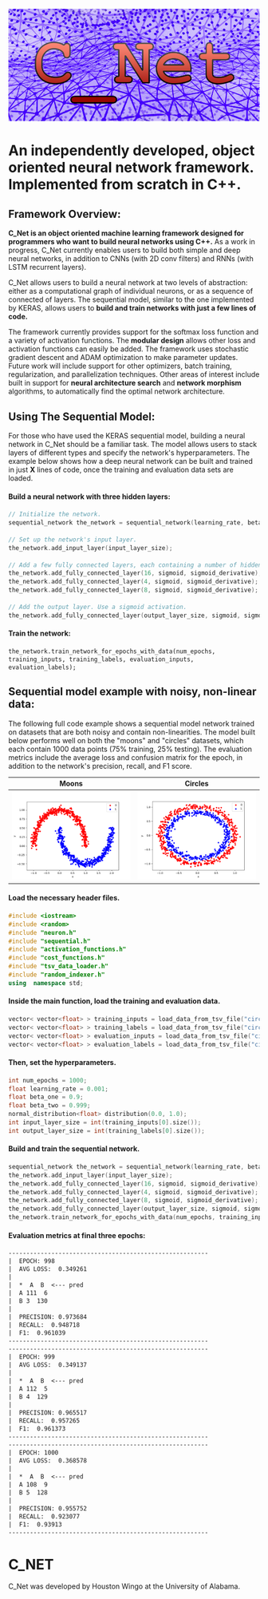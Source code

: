 ![CNet](cnet_logo.png)
# An independently developed, object oriented neural network framework. Implemented from scratch in C++.


## Framework Overview:
__C_Net is an object oriented machine learning framework designed for programmers who want to build neural networks using C++.__ As a work in progress, C_Net currently enables users to build both simple and deep neural networks, in addition to CNNs (with 2D conv filters) and RNNs (with LSTM recurrent layers). 

C_Net allows users to build a neural network at two levels of abstraction: either as a computational graph of individual neurons, or as a sequence of connected of layers. The sequential model, similar to the one implemented by KERAS, allows users to __build and train networks with just a few lines of code.__

The framework currently provides support for the softmax loss function and a variety of activation functions. The __modular design__ allows other loss and activation functions can easily be added. The framework uses stochastic gradient descent and ADAM optimization to make parameter updates. Future work will include support for other optimizers, batch training, regularization, and parallelization techniques. Other areas of interest include built in support for __neural architecture search__ and __network morphism__ algorithms, to automatically find the optimal network architecture.

## Using The Sequential Model:
For those who have used the KERAS sequential model, building a neural network in C_Net should be a familiar task. The model allows users to stack layers of different types and specify the network's hyperparameters. The example below shows how a deep neural network can be built and trained in just __X__ lines of code, once the training and evaluation data sets are loaded.

#### Build a neural network with three hidden layers:
```cpp
// Initialize the network.
sequential_network the_network = sequential_network(learning_rate, beta_one, beta_two, distribution, softmax_loss);
    
// Set up the network's input layer.
the_network.add_input_layer(input_layer_size);
    
// Add a few fully connected layers, each containing a number of hidden neurons. Use a sigmoid activation.
the_network.add_fully_connected_layer(16, sigmoid, sigmoid_derivative);
the_network.add_fully_connected_layer(4, sigmoid, sigmoid_derivative);
the_network.add_fully_connected_layer(8, sigmoid, sigmoid_derivative);
    
// Add the output layer. Use a sigmoid activation.
the_network.add_fully_connected_layer(output_layer_size, sigmoid, sigmoid_derivative);
```
#### Train the network:
    the_network.train_network_for_epochs_with_data(num_epochs, training_inputs, training_labels, evaluation_inputs, evaluation_labels);


 
## Sequential model example with noisy, non-linear data:

The following full code example shows a sequential model network trained on datasets that are both noisy and contain non-linearities. The model built below performs well on both the "moons" and "circles" datasets, which each contain 1000 data points (75% training, 25% testing). The evaluation metrics include the average loss and confusion matrix for the epoch, in addition to the network's precision, recall, and F1 score.

| Moons |  Circles|
|--|--|
| ![Moons](moons_data.png) | ![Circles](circles_data.png)|

#### Load the necessary header files.
```cpp
#include <iostream>
#include <random>
#include "neuron.h"
#include "sequential.h"
#include "activation_functions.h"
#include "cost_functions.h"
#include "tsv_data_loader.h"
#include "random_indexer.h"
using  namespace std;
```

#### Inside the main function, load the training and evaluation data.
```cpp
vector< vector<float> > training_inputs = load_data_from_tsv_file("circles_training_inputs.txt");
vector< vector<float> > training_labels = load_data_from_tsv_file("circles_training_labels.txt");
vector< vector<float> > evaluation_inputs = load_data_from_tsv_file("circles_evaluation_inputs.txt");
vector< vector<float> > evaluation_labels = load_data_from_tsv_file("circles_evaluation_labels.txt");
```


#### Then, set the hyperparameters.
```cpp
int num_epochs = 1000;
float learning_rate = 0.001;
float beta_one = 0.9;
float beta_two = 0.999;
normal_distribution<float> distribution(0.0, 1.0);
int input_layer_size = int(training_inputs[0].size());
int output_layer_size = int(training_labels[0].size());
```

#### Build and train the sequential network.
```cpp
sequential_network the_network = sequential_network(learning_rate, beta_one, beta_two, distribution, softmax_loss);
the_network.add_input_layer(input_layer_size);
the_network.add_fully_connected_layer(16, sigmoid, sigmoid_derivative);
the_network.add_fully_connected_layer(4, sigmoid, sigmoid_derivative);
the_network.add_fully_connected_layer(8, sigmoid, sigmoid_derivative);
the_network.add_fully_connected_layer(output_layer_size, sigmoid, sigmoid_derivative);
the_network.train_network_for_epochs_with_data(num_epochs, training_inputs, training_labels, evaluation_inputs, evaluation_labels);
```

#### Evaluation metrics at final three epochs:
    --------------------------------------------------------
    |  EPOCH: 998
    |  AVG LOSS:  0.349261
    |
    |  *  A  B  <--- pred
    |  A 111  6
    |  B 3  130
    |
    |  PRECISION: 0.973684
    |  RECALL:  0.948718
    |  F1:  0.961039
    --------------------------------------------------------
    --------------------------------------------------------
    |  EPOCH: 999
    |  AVG LOSS:  0.349137
    |
    |  *  A  B  <--- pred
    |  A 112  5
    |  B 4  129
    |
    |  PRECISION: 0.965517
    |  RECALL:  0.957265
    |  F1:  0.961373
    --------------------------------------------------------
    --------------------------------------------------------
    |  EPOCH: 1000
    |  AVG LOSS:  0.368578
    |
    |  *  A  B  <--- pred
    |  A 108  9
    |  B 5  128
    |
    |  PRECISION: 0.955752
    |  RECALL:  0.923077
    |  F1:  0.93913
    --------------------------------------------------------

# C_NET
C_Net was developed by Houston Wingo at the University of Alabama.

